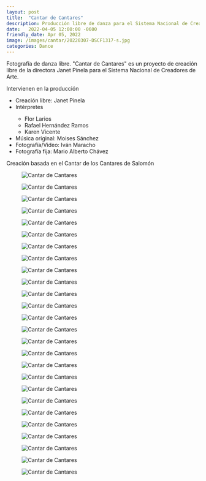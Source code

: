 ```yaml
---
layout: post
title:  "Cantar de Cantares"
description: Producción libre de danza para el Sistema Nacional de Creadores de Arte por Janet Pinela.
date:   2022-04-05 12:00:00 -0600
friendly_date: Apr 05, 2022
image: /images/cantar/20220307-DSCF1317-s.jpg
categories: Dance
---
```


<div class="prose lg:prose-xl mx-auto mt-6">
  <p>Fotografía de danza libre. "Cantar de Cantares" es un proyecto de creación libre de la directora Janet Pinela para el Sistema Nacional de Creadores de Arte.</p>
  <p>Intervienen en la producción</p>
  <ul>
    <li>Creación libre: Janet Pinela</li>
    <li>Intérpretes</li>
    <ul>
      <li>Flor Larios</li>
      <li>Rafael Hernández Ramos</li>
      <li>Karen Vicente</li>
    </ul>
    <li>Música original: Moises Sánchez</li>
    <li>Fotografía/Video: Iván Maracho</li>
    <li>Fotografía fija: Mario Alberto Chávez</li>
  </ul>
  <p>Creación basada en el Cantar de los Cantares de Salomón</p>
</div>

<div class="grid gap-x-8 gap-y-24 grid-cols-2 mt-20" data-controller="reveal" data-reveal-animation-class="reveal" data-modal-target="container">
  <div class="col-span-2">
    <figure class="pr-12 md:pr-40 relative">
      <a href="#" class="absolute block inset-0 z-10" data-action="modal#toggle"></a>
      <img src="/images/cantar/20220307-DSCF1317-s.webp" loading="lazy" class="w-full" alt="Cantar de Cantares" data-description="Creación libre de Janet Pinela, Intérpretes Flor Larios, Rafael Hernández Ramos y Karen Vicente." />
    </figure>
  </div>
  <div class="col-span-2">
    <figure class="pl-12 md:pl-40 relative">
      <a href="#" class="absolute block inset-0 z-10" data-action="modal#toggle"></a>
      <img src="/images/cantar/20220307-DSCF1339-s.webp" loading="lazy" class="w-full" alt="Cantar de Cantares" data-description="Creación libre de Janet Pinela, Intérpretes Flor Larios, Rafael Hernández Ramos y Karen Vicente." />
    </figure>
  </div>
  <div class="col-span-2">
    <figure class="pr-12 md:pr-40 relative">
      <a href="#" class="absolute block inset-0 z-10" data-action="modal#toggle"></a>
      <img src="/images/cantar/20220307-DSCF1345-s.webp" loading="lazy" class="w-full" alt="Cantar de Cantares" data-description="Creación libre de Janet Pinela, Intérpretes Flor Larios, Rafael Hernández Ramos y Karen Vicente." />
    </figure>
  </div>
  <div class="col-span-2">
    <figure class="pl-12 md:pl-40 relative">
      <a href="#" class="absolute block inset-0 z-10" data-action="modal#toggle"></a>
      <img src="/images/cantar/20220307-DSCF1341-s.webp" loading="lazy" class="w-full" alt="Cantar de Cantares" data-description="Creación libre de Janet Pinela, Intérpretes Flor Larios, Rafael Hernández Ramos y Karen Vicente." />
    </figure>
  </div>
  <div></div>
  <div>
    <figure class="relative">
      <a href="#" class="absolute block inset-0 z-10" data-action="modal#toggle"></a>
      <img src="/images/cantar/20220307-DSCF1324-s.webp" loading="lazy" class="w-full" alt="Cantar de Cantares" data-description="Creación libre de Janet Pinela, Intérpretes Flor Larios, Rafael Hernández Ramos y Karen Vicente." />
    </figure>
  </div>
  <div>
    <figure class="relative">
      <a href="#" class="absolute block inset-0 z-10" data-action="modal#toggle"></a>
      <img src="/images/cantar/20220307-DSCF1364-s.webp" loading="lazy" class="w-full" alt="Cantar de Cantares" data-description="Creación libre de Janet Pinela, Intérpretes Flor Larios, Rafael Hernández Ramos y Karen Vicente." />
    </figure>
  </div>
  <div>
    <figure class="relative">
      <a href="#" class="absolute block inset-0 z-10" data-action="modal#toggle"></a>
      <img src="/images/cantar/20220307-DSCF1351-s.webp" loading="lazy" class="w-full" alt="Cantar de Cantares" data-description="Creación libre de Janet Pinela, Intérpretes Flor Larios, Rafael Hernández Ramos y Karen Vicente." />
    </figure>
  </div>
  <div class="col-span-2">
    <figure class="px-4 md:px-12 relative">
      <a href="#" class="absolute block inset-0 z-10" data-action="modal#toggle"></a>
      <img src="/images/cantar/20220307-DSCF1538-s.webp" loading="lazy" class="w-full" alt="Cantar de Cantares" data-description="Creación libre de Janet Pinela, Intérpretes Flor Larios, Rafael Hernández Ramos y Karen Vicente." />
    </figure>
  </div>
  <div class="col-span-2">
    <figure class="pr-24 md:pr-72 relative">
      <a href="#" class="absolute block inset-0 z-10" data-action="modal#toggle"></a>
      <img src="/images/cantar/20220307-DSCF1458-s.webp" loading="lazy" class="w-full" alt="Cantar de Cantares" data-description="Creación libre de Janet Pinela, Intérpretes Flor Larios, Rafael Hernández Ramos y Karen Vicente." />
    </figure>
  </div>
  <div class="col-span-2">
    <figure class="px-4 md:px-12 relative">
      <a href="#" class="absolute block inset-0 z-10" data-action="modal#toggle"></a>
      <img src="/images/cantar/20220307-DSCF1482-s.webp" loading="lazy" class="w-full" alt="Cantar de Cantares" data-description="Creación libre de Janet Pinela, Intérpretes Flor Larios, Rafael Hernández Ramos y Karen Vicente." />
    </figure>
  </div>
  <div class="col-span-2">
    <figure class="pl-24 md:pl-72 relative">
      <a href="#" class="absolute block inset-0 z-10" data-action="modal#toggle"></a>
      <img src="/images/cantar/20220307-DSCF1432-s.webp" loading="lazy" class="w-full" alt="Cantar de Cantares" data-description="Creación libre de Janet Pinela, Intérpretes Flor Larios, Rafael Hernández Ramos y Karen Vicente." />
    </figure>
  </div>
  <div class="col-span-2">
    <figure class="pr-24 md:pr-72 relative">
      <a href="#" class="absolute block inset-0 z-10" data-action="modal#toggle"></a>
      <img src="/images/cantar/20220307-DSCF1446-s.webp" loading="lazy" class="w-full" alt="Cantar de Cantares" data-description="Creación libre de Janet Pinela, Intérpretes Flor Larios, Rafael Hernández Ramos y Karen Vicente." />
    </figure>
  </div>
  <div class="col-span-2">
    <figure class="px-4 md:px-12 relative">
      <a href="#" class="absolute block inset-0 z-10" data-action="modal#toggle"></a>
      <img src="/images/cantar/20220307-DSCF1448-s.webp" loading="lazy" class="w-full" alt="Cantar de Cantares" data-description="Creación libre de Janet Pinela, Intérpretes Flor Larios, Rafael Hernández Ramos y Karen Vicente." />
    </figure>
  </div>
  <div class="pt-20 md:pt-40">
    <figure class="relative">
      <a href="#" class="absolute block inset-0 z-10" data-action="modal#toggle"></a>
      <img src="/images/cantar/20220307-DSCF1552-s.webp" loading="lazy" class="w-full" alt="Cantar de Cantares" data-description="Creación libre de Janet Pinela, Intérpretes Flor Larios, Rafael Hernández Ramos y Karen Vicente." />
    </figure>
  </div>
  <div>
    <figure class="relative">
      <a href="#" class="absolute block inset-0 z-10" data-action="modal#toggle"></a>
      <img src="/images/cantar/20220307-DSCF1518-s.webp" loading="lazy" class="w-full" alt="Cantar de Cantares" data-description="Creación libre de Janet Pinela, Intérpretes Flor Larios, Rafael Hernández Ramos y Karen Vicente." />
    </figure>
  </div>
  <div>
    <figure class="relative">
      <a href="#" class="absolute block inset-0 z-10" data-action="modal#toggle"></a>
      <img src="/images/cantar/20220307-DSCF1589-s.webp" loading="lazy" class="w-full" alt="Cantar de Cantares" data-description="Creación libre de Janet Pinela, Intérpretes Flor Larios, Rafael Hernández Ramos y Karen Vicente." />
    </figure>
  </div>
  <div class="pt-20 md:pt-40">
    <figure class="relative">
      <a href="#" class="absolute block inset-0 z-10" data-action="modal#toggle"></a>
      <img src="/images/cantar/20220307-DSCF1550-s.webp" loading="lazy" class="w-full" alt="Cantar de Cantares" data-description="Creación libre de Janet Pinela, Intérpretes Flor Larios, Rafael Hernández Ramos y Karen Vicente." />
    </figure>
  </div>
  <div></div>
  <div>
    <figure class="relative">
      <a href="#" class="absolute block inset-0 z-10" data-action="modal#toggle"></a>
      <img src="/images/cantar/20220307-DSCF1635-s.webp" loading="lazy" class="w-full" alt="Cantar de Cantares" data-description="Creación libre de Janet Pinela, Intérpretes Flor Larios, Rafael Hernández Ramos y Karen Vicente." />
    </figure>
  </div>
  <div>
    <figure class="relative">
      <a href="#" class="absolute block inset-0 z-10" data-action="modal#toggle"></a>
      <img src="/images/cantar/20220307-DSCF1595-s.webp" loading="lazy" class="w-full" alt="Cantar de Cantares" data-description="Creación libre de Janet Pinela, Intérpretes Flor Larios, Rafael Hernández Ramos y Karen Vicente." />
    </figure>
  </div>
  <div></div>
  <div class="col-span-2">
    <figure class="pr-40 relative">
      <a href="#" class="absolute block inset-0 z-10" data-action="modal#toggle"></a>
      <img src="/images/cantar/20220307-DSCF1600-s.webp" loading="lazy" class="w-full" alt="Cantar de Cantares" data-description="Creación libre de Janet Pinela, Intérpretes Flor Larios, Rafael Hernández Ramos y Karen Vicente." />
    </figure>
  </div>
  <div class="col-span-2">
    <figure class="pl-40 relative">
      <a href="#" class="absolute block inset-0 z-10" data-action="modal#toggle"></a>
      <img src="/images/cantar/20220307-DSCF1513-s.webp" loading="lazy" class="w-full" alt="Cantar de Cantares" data-description="Creación libre de Janet Pinela, Intérpretes Flor Larios, Rafael Hernández Ramos y Karen Vicente." />
    </figure>
  </div>
  <div class="pt-40">
    <figure class="relative">
      <a href="#" class="absolute block inset-0 z-10" data-action="modal#toggle"></a>
      <img src="/images/cantar/20220307-DSCF1714-s.webp" loading="lazy" class="w-full" alt="Cantar de Cantares" data-description="Creación libre de Janet Pinela, Intérpretes Flor Larios, Rafael Hernández Ramos y Karen Vicente." />
    </figure>
  </div>
  <div>
    <figure class="relative">
      <a href="#" class="absolute block inset-0 z-10" data-action="modal#toggle"></a>
      <img src="/images/cantar/20220307-DSCF1730-s.webp" loading="lazy" class="w-full" alt="Cantar de Cantares" data-description="Creación libre de Janet Pinela, Intérpretes Flor Larios, Rafael Hernández Ramos y Karen Vicente." />
    </figure>
  </div>
  <div></div>
  <div>
    <figure class="relative">
      <a href="#" class="absolute block inset-0 z-10" data-action="modal#toggle"></a>
      <img src="/images/cantar/20220307-DSCF1734-s.webp" loading="lazy" class="w-full" alt="Cantar de Cantares" data-description="Creación libre de Janet Pinela, Intérpretes Flor Larios, Rafael Hernández Ramos y Karen Vicente." />
    </figure>
  </div>
  <div>
    <figure class="relative">
      <a href="#" class="absolute block inset-0 z-10" data-action="modal#toggle"></a>
      <img src="/images/cantar/20220307-DSCF1725-s.webp" loading="lazy" class="w-full" alt="Cantar de Cantares" data-description="Creación libre de Janet Pinela, Intérpretes Flor Larios, Rafael Hernández Ramos y Karen Vicente." />
    </figure>
  </div>
  <div class="pt-40">
    <figure class="relative">
      <a href="#" class="absolute block inset-0 z-10" data-action="modal#toggle"></a>
      <img src="/images/cantar/20220307-DSCF1758-s.webp" loading="lazy" class="w-full" alt="Cantar de Cantares" data-description="Creación libre de Janet Pinela, Intérpretes Flor Larios, Rafael Hernández Ramos y Karen Vicente." />
    </figure>
  </div>
</div>
